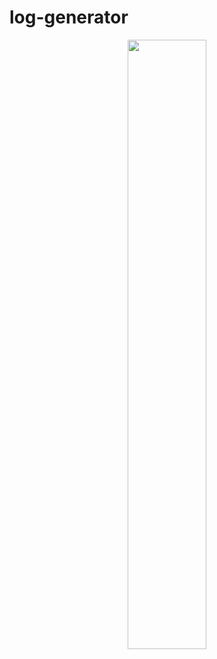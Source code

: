# log-generator
<center><a target="_blank" href="https://drive.google.com/file/d/1il5gkSbq5rKSqx49wZDVaDBzV8OwWNCH/view?usp=drive_link"><img src="https://docs.google.com/uc?id=1Crv6bIoBe1b6gR4FCrX6dYykYaO6Ebkq" width="50%"></a></center>
